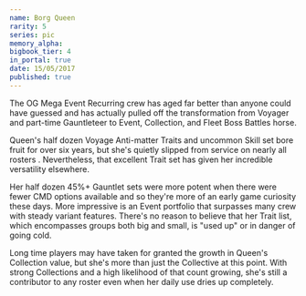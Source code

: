 ```yaml
---
name: Borg Queen
rarity: 5
series: pic
memory_alpha:
bigbook_tier: 4
in_portal: true
date: 15/05/2017
published: true
---
```


The OG Mega Event Recurring crew has aged far better than anyone could have guessed and has actually pulled off the transformation from Voyager and part-time Gauntleteer to Event, Collection, and Fleet Boss Battles horse. 

Queen's half dozen Voyage Anti-matter Traits and uncommon Skill set bore fruit for over six years, but she's quietly slipped from service on nearly all rosters . Nevertheless, that excellent Trait set has given her incredible versatility elsewhere. 

Her half dozen 45%+ Gauntlet sets were more potent when there were fewer CMD options available and so they're more of an early game curiosity these days. More impressive is an Event portfolio that surpasses many crew with steady variant features. There's no reason to believe that her Trait list, which encompasses groups both big and small, is "used up" or in danger of going cold. 

Long time players may have taken for granted the growth in Queen's Collection value, but she's more than just the Collective at this point. With strong Collections and a high likelihood of that count growing, she's still a contributor to any roster even when her daily use dries up completely.

